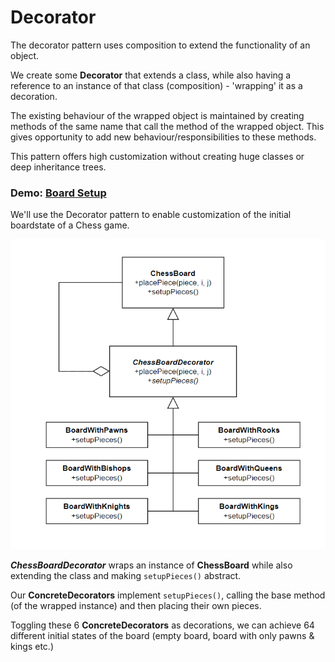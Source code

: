 
# Decorator

The decorator pattern uses composition to extend the functionality of an object. 

We create some **Decorator**  that extends a class, while also having a reference to an instance of that class (composition) - 'wrapping' it as a decoration.

The existing behaviour of the wrapped object is maintained by creating methods of the same name that call the method of the wrapped object. This gives opportunity to add new behaviour/responsibilities to these methods. 

This pattern offers high customization without creating huge classes or deep inheritance trees.

### Demo: [Board Setup](https://eeoooue.github.io/patterns/decorator/)

We'll use the Decorator pattern to enable customization of the initial boardstate of a Chess game.

![Image](/Dart/decorator/decorator-uml.png)

_**ChessBoardDecorator**_ wraps an instance of **ChessBoard** while also extending the class and making ```setupPieces()``` abstract.

Our **ConcreteDecorators** implement ```setupPieces()```, calling the base method (of the wrapped instance) and then placing their own pieces.

Toggling these 6 **ConcreteDecorators** as decorations, we can achieve 64 different initial states of the board (empty board, board with only pawns & kings etc.)
